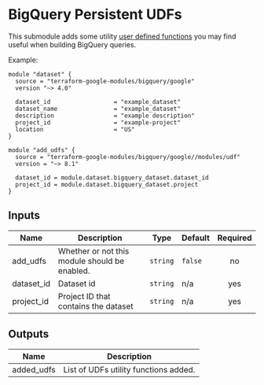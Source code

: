 # BigQuery Persistent UDFs

This submodule adds some utility [user defined functions](https://cloud.google.com/bigquery/docs/reference/standard-sql/user-defined-functions)
you may find useful when building BigQuery queries.

Example:
```
module "dataset" {
  source = "terraform-google-modules/bigquery/google"
  version "~> 4.0"

  dataset_id                  = "example_dataset"
  dataset_name                = "example_dataset"
  description                 = "example description"
  project_id                  = "example-project"
  location                    = "US"
}

module "add_udfs" {
  source = "terraform-google-modules/bigquery/google//modules/udf"
  version = "~> 8.1"

  dataset_id = module.dataset.bigquery_dataset.dataset_id
  project_id = module.dataset.bigquery_dataset.project
}
```

<!-- BEGINNING OF PRE-COMMIT-TERRAFORM DOCS HOOK -->
## Inputs

| Name | Description | Type | Default | Required |
|------|-------------|------|---------|:--------:|
| add\_udfs | Whether or not this module should be enabled. | `string` | `false` | no |
| dataset\_id | Dataset id | `string` | n/a | yes |
| project\_id | Project ID that contains the dataset | `string` | n/a | yes |

## Outputs

| Name | Description |
|------|-------------|
| added\_udfs | List of UDFs utility functions added. |

<!-- END OF PRE-COMMIT-TERRAFORM DOCS HOOK -->
